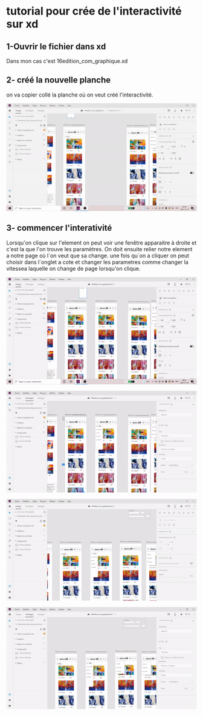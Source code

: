 # tutorial pour crée de l'interactivité sur xd
## 1-Ouvrir le fichier dans xd
Dans mon cas c'est 16edition_com_graphique.xd
 
## 2- créé la nouvelle planche

on va copier collé la planche où on veut créé l'interactivité.

![capture d'écran](media/capture_etape_1.gif)

## 3- commencer l'interativité
Lorsqu'on clique sur l'element on peut voir une fenêtre apparaitre à droite et c'est la que l'on trouve les paramètres. 
On doit ensuite relier notre element a notre page où l´on veut que sa change.
une fois qu´on a cliquer on peut choisir dans l´onglet a cote et changer les parametres comme changer la vitessea laquelle on change de page lorsqu'on clique.

![capture d'écran etape 2](media/capture_etape_2.gif)



![capture d'écran](media/capture_etape_3.gif)

![capture d'écran](media/capture_etape_4.gif)

![capture d'écran](media/capture_etape_5.gif)

